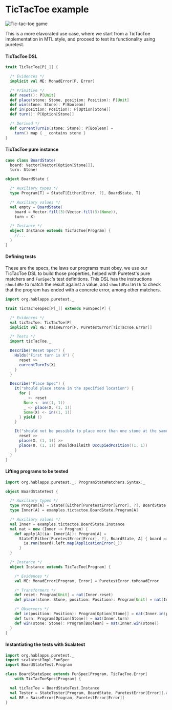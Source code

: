 # TicTacToe example

![Tic-tac-toe game](https://upload.wikimedia.org/wikipedia/commons/thumb/3/32/Tic_tac_toe.svg/200px-Tic_tac_toe.svg.png)

This is a more elavorated use case, where we start from a TicTacToe implementation in MTL style, and proceed to test its functionality using puretest.

#### TicTacToe DSL

```scala
trait TicTacToe[P[_]] {

  /* Evidences */
  implicit val ME: MonadError[P, Error]

  /* Primitive */
  def reset(): P[Unit]
  def place(stone: Stone, position: Position): P[Unit]
  def win(stone: Stone): P[Boolean]
  def in(position: Position): P[Option[Stone]]
  def turn(): P[Option[Stone]]

  /* Derived */
  def currentTurnIs(stone: Stone): P[Boolean] =
    turn() map { _ contains stone }
}
```

#### TicTacToe pure instance

```scala
case class BoardState(
  board: Vector[Vector[Option[Stone]]],
  turn: Stone)

object BoardState {

  /* Auxiliary types */
  type Program[T] = StateT[Either[Error, ?], BoardState, T]

  /* Auxiliary values */
  val empty = BoardState(
    board = Vector.fill(3)(Vector.fill(3)(None)),
    turn = X)

  /* Instance */
  object Instance extends TicTacToe[Program] {
    //...
  }
}
```

#### Defining tests

These are the specs, the laws our programs must obey, we use our TicTacToe DSL to build those properties, helped with Puretest's pure matchers and `FunSpec`'s test definitions. This DSL has the instructions `shouldBe` to match the result against a value, and `shouldFailWith` to check that the program has ended with a concrete error, among other matchers.

```scala
import org.hablapps.puretest._

trait TicTacToeSpec[P[_]] extends FunSpec[P] {

  /* Evidences */
  val ticTacToe: TicTacToe[P]
  implicit val RE: RaiseError[P, PuretestError[TicTacToe.Error]]

  /* Tests */
  import ticTacToe._

  Describe("Reset Spec") {
    Holds("First turn is X") {
      reset >>
      currentTurnIs(X)
    }
  }

  Describe("Place Spec") {
    It("should place stone in the specified location") {
      for {
        _ <- reset
        None <- in((1, 1))
        _ <- place(X, (1, 1))
        Some(X) <- in((1, 1))
      } yield ()
    }

    It("should not be possible to place more than one stone at the same place") {
      reset >>
      place(X, (1, 1)) >>
      place(O, (1, 1)) shouldFailWith OccupiedPosition((1, 1))
    }
  }
}
```

#### Lifting programs to be tested

```scala
import org.hablapps.puretest._, ProgramStateMatchers.Syntax._

object BoardStateTest {

  /* Auxiliary types */
  type Program[A] = StateT[Either[PuretestError[Error], ?], BoardState, A]
  type Inner[A] = examples.tictactoe.BoardState.Program[A]

  /* Auxiliary values */
  val Inner = examples.tictactoe.BoardState.Instance
  val nat = new (Inner ~> Program) {
    def apply[A](ia: Inner[A]): Program[A] =
      StateT[Either[PuretestError[Error], ?], BoardState, A] { board =>
        ia.run(board).left.map(ApplicationError(_))
      }
  }

  /* Instance */
  object Instance extends TicTacToe[Program] {

    /* Evidences */
    val ME: MonadError[Program, Error] = PuretestError.toMonadError

    /* Transformers */
    def reset: Program[Unit] = nat(Inner.reset)
    def place(stone: Stone, position: Position): Program[Unit] = nat(Inner.place(stone, position))

    /* Observers */
    def in(position: Position): Program[Option[Stone]] = nat(Inner.in(position))
    def turn: Program[Option[Stone]] = nat(Inner.turn)
    def win(stone: Stone): Program[Boolean] = nat(Inner.win(stone))
  }
}
```

#### Instantiating the tests with Scalatest

```scala
import org.hablapps.puretest._
import scalatestImpl.FunSpec
import BoardStateTest.Program

class BoardStateSpec extends FunSpec[Program, TicTacToe.Error]
    with TicTacToeSpec[Program] {

  val ticTacToe = BoardStateTest.Instance
  val Tester = StateTester[Program, BoardState, PuretestError[Error]].apply(BoardState.empty)
  val RE = RaiseError[Program, PuretestError[Error]]
}
```
